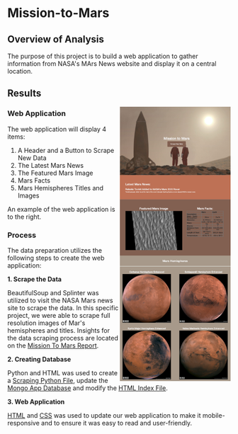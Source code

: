 # Mission-to-Mars

## Overview of Analysis

The purpose of this project is to build a web application to gather information from NASA's MArs News website and display it on a central location. 

## Results

<img align="right" src="Analysis/sample.png" width="250">

### Web Application

The web application will display 4 items:

1. A Header and a Button to Scrape New Data
2. The Latest Mars News
3. The Featured Mars Image
4. Mars Facts
5. Mars Hemispheres Titles and Images

An example of the web application is to the right. 

### Process

The data preparation utilizes the following steps to create the web application:

**1. Scrape the Data**

BeautifulSoup and Splinter was utilized to visit the NASA Mars news site to scrape the data. In this specific project, we were able to scrape full resolution images of Mar's hemispheres and titles. Insights for the data scraping process are located on the <a href="Mission_to_Mars_Challenge.ipynb">Mission To Mars Report</a>. 

**2. Creating Database**

Python and HTML was used to create a <a href="scraping.py">Scraping Python File</a>, update the <a href="app.py">Mongo App Database</a> and modify the <a href="templates/index.html">HTML Index File</a>. 

**3. Web Application**

<a href="templates/index.html">HTML</a> and <a href="static/styles.css">CSS</a> was used to update our web application to make it mobile-responsive and to ensure it was easy to read and user-friendly.



